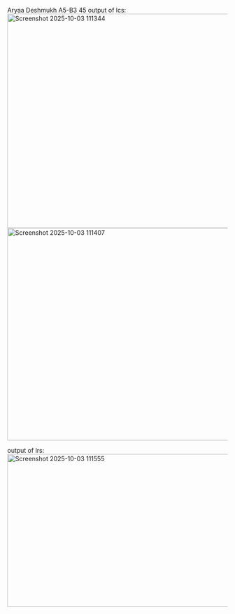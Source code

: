 Aryaa Deshmukh 
A5-B3 45
output of lcs:
<img width="1049" height="489" alt="Screenshot 2025-10-03 111344" src="https://github.com/user-attachments/assets/8aa9a601-6921-40f2-8ad5-c262ed0d6b78" />
<img width="1217" height="485" alt="Screenshot 2025-10-03 111407" src="https://github.com/user-attachments/assets/7812716d-1ef6-4f57-869c-9f8c3ee69568" />

output of lrs:
<img width="670" height="349" alt="Screenshot 2025-10-03 111555" src="https://github.com/user-attachments/assets/fb07284e-ff8f-4cc9-9e54-a0ebc26e53a5" />
